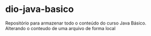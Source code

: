 # dio-java-basico

Repositório para armazenar todo o conteúdo do curso Java Básico.
Alterando o conteudo de uma arquivo de forma local

